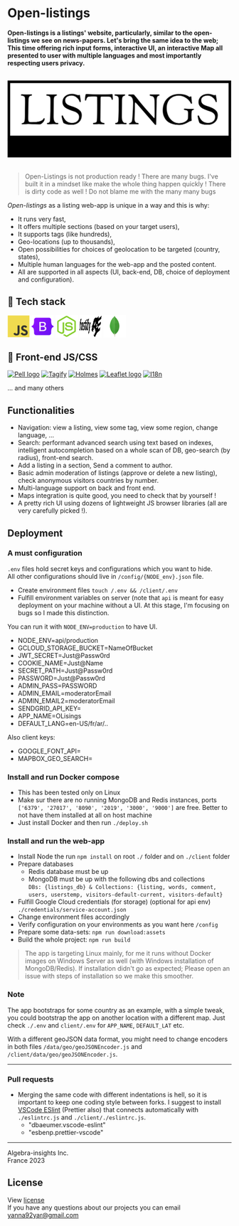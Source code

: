 # Open-listings

**Open-listings is a listings' website, particularly, similar to the open-listings we see on news-papers. Let's bring the same idea to the web; This time offering rich input forms, interactive UI, an interactive Map all presented to user with multiple languages and most importantly respecting users privacy.**  

<br>
<img src="./../.github/logo.svg" alt="Open-listings logo" />
<br>
<br>

> Open-Listings is not production ready ! There are many bugs. I've built it in a mindset like make the whole thing happen quickly ! There is dirty code as well !
> Do not blame me with the many many bugs

*Open-listings* as a listing web-app is unique in a way and this is why:
  - It runs very fast,
  - It offers multiple sections (based on your target users),
  - It supports tags (like hundreds),
  - Geo-locations (up to thousands),
  - Open possibilities for choices of geolocation to be targeted (country, states),
  - Multiple human languages for the web-app and the posted content.  
  - All are supported in all aspects (UI, back-end, DB, choice of deployment and configuration).


🧰 Tech stack
---
[<img src="https://github.com/devicons/devicon/blob/master/icons/javascript/javascript-original.svg" alt="JavaScript logo" width="50" height="50" />](https://www.javascript.com/) 
[<img src="https://github.com/devicons/devicon/blob/master/icons/bootstrap/bootstrap-original.svg" alt="Bootstrap logo" width="50" height="50" />](https://getbootstrap.com/docs/5.0/)
[<img src="https://github.com/devicons/devicon/blob/master/icons/nodejs/nodejs-original.svg" alt="NodeJS logo" width="50" height="50" />](https://nodejs.org/)
[<img src="https://github.com/fastify/graphics/raw/HEAD/fastify-landscape-outlined.svg" alt="Fastify logo" width="50" height="50" />](https://fastify.io/)
[<img src="https://github.com/devicons/devicon/blob/master/icons/mongodb/mongodb-original.svg" alt="MongoDB logo" width="50" height="50" />](https://docs.mongodb.com/drivers/node/current/)

🧰 Front-end JS/CSS
---
[<img src="https://raw.githubusercontent.com/jaredreich/pell/master/images/logo.png" alt="Pell logo" width="50" height="50" />](https://github.com/jaredreich/pell)
[<img src="https://raw.githubusercontent.com/yairEO/tagify/master/docs/readme-header.svg" alt="Tagify" width="50" height="50" />](https://github.com/yairEO/tagify)
[<img src="https://haroen.me/holmes/images/holmes_logo-hover.svg" alt="Holmes" width="50" height="50" />](https://github.com/Haroenv/holmes)
[<img src="https://cdn.worldvectorlogo.com/logos/leaflet-1.svg" alt="Leaflet logo" width="100" height="50" />](https://leafletjs.com/)
[<img src="https://camo.githubusercontent.com/2ad966e7273e5fa36e98a63f6ad2c99e023ac67f0bef3bb8ff3a308a12d219aa/68747470733a2f2f67626c6f627363646e2e676974626f6f6b2e636f6d2f7370616365732532462d4c39695336576d3268796e53354839476a376a2532466176617461722e706e673f616c743d6d65646961" alt="I18n
" width="50" height="50" />](https://github.com/danabr/jsI18n)
<p>... and many others</p>


## Functionalities

- Navigation: view a listing, view some tag, view some region, change language, ...
- Search: performant advanced search using text based on indexes, intelligent autocompletion based on a whole scan of DB, geo-search (by radius), front-end search.
- Add a listing in a section, Send a comment to author.
- Basic admin moderation of listings (approve or delete a new listing), check anonymous visitors countries by number.
- Multi-language support on back and front end.
- Maps integration is quite good, you need to check that by yourself !
- A pretty rich UI using dozens of lightweight JS browser libraries (all are very carefully picked !).


## Deployment

### A must configuration

`.env` files hold secret keys and configurations which you want to hide.  
All other configurations should live in `/config/{NODE_env}.json` file.

-  Create environment files
`touch /.env && /client/.env`
-  Fulfill environment variables on server (note that `api` is meant for easy deployment on your machine without a UI. At this stage, I'm focusing on bugs so I made this distinction.  

You can run it with `NODE_ENV=production` to have UI.

   - NODE_ENV=api/production
   - GCLOUD_STORAGE_BUCKET=NameOfBucket
   - JWT_SECRET=Just@Passw0rd
   - COOKIE_NAME=Just@Name
   - SECRET_PATH=Just@Passw0rd
   - PASSWORD=Just@Passw0rd
   - ADMIN_PASS=PASSWORD
   - ADMIN_EMAIL=moderatorEmail
   - ADMIN_EMAIL2=moderatorEmail
   - SENDGRID_API_KEY=
   - APP_NAME=OLisings
   - DEFAULT_LANG=en-US/fr/ar/..
   
Also client keys:
   - GOOGLE_FONT_API=
   - MAPBOX_GEO_SEARCH=

### Install and run Docker compose
- This has been tested only on Linux
- Make sur there are no running MongoDB and Redis instances, ports `['6379', '27017', '8090', '2019', '3000', '9000']` are free. Better to not have them installed at all on host machine
- Just install Docker and then run `./deploy.sh`

### Install and run the web-app
- Install Node the run `npm install` on root `./` folder and on `./client` folder
-  Prepare databases  
   - Redis database must be up  
   - MongoDB must be up with the following dbs and collections  
`DBs: {listings_db} & Collections: {listing, words, comment, users, userstemp, visitors-default-current, visitors-default}`
- Fulfill Google Cloud credentials (for storage) (optional for api env)
`./credentials/service-account.json` 
- Change environment files accordingly
- Verify configuration on your environments as you want here `/config`
- Prepare some data-sets: `npm run download:assets`
- Build the whole project: `npm run build`

> The app is targeting Linux mainly, for me it runs without Docker images on Windows Server as well (with Windows installation of MongoDB/Redis). If installation didn't go as expected; Please open an issue with steps of installation so we make this smoother.

### Note

The app bootstraps for some country as an example, with a simple tweak, you could bootstrap the app on another location with a different map.
Just check `./.env` and `client/.env` for `APP_NAME`, `DEFAULT_LAT` etc.

With a different geoJSON data format, you might need to change encoders in both files `/data/geo/geoJSONEncoder.js` and `/client/data/geo/geoJSONEncoder.js`.

----

### Pull requests

- Merging the same code with different indentations is hell, so it is important to keep one coding style between forks. I suggest to install [VSCode ESlint](https://marketplace.visualstudio.com/items?itemName=dbaeumer.vscode-eslint) (Prettier also) that connects automatically with `./eslintrc.js` and `./client/./eslintrc.js`. 
    - "dbaeumer.vscode-eslint"
    - "esbenp.prettier-vscode"

---


Algebra-insights Inc.  
 France 2023

## License
  View [license](/LICENSE)  
  If
 you have any questions about our projects you can email [yanna92yar@gmail.com](mailto:yanna92yar@gmail.com)
